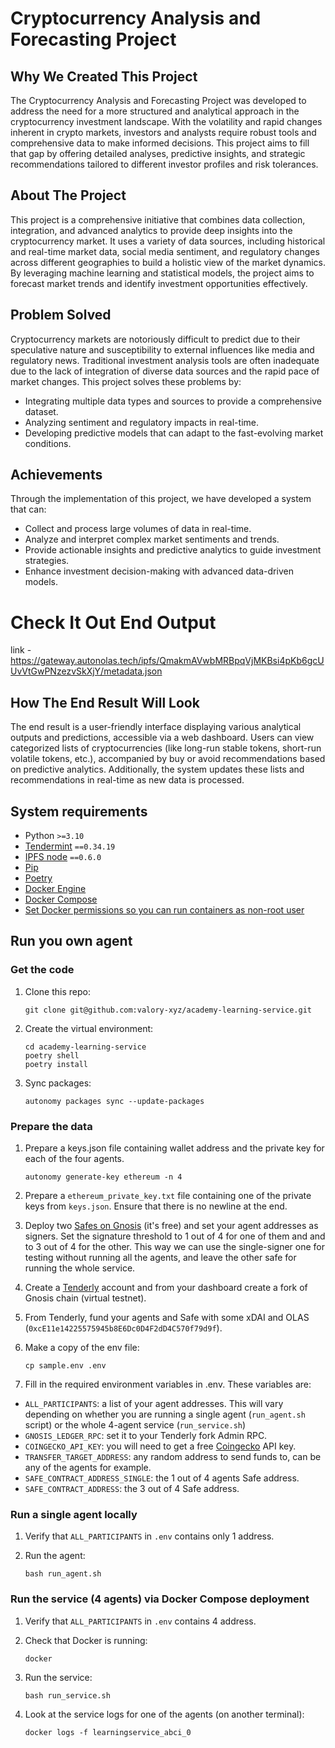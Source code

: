 # Cryptocurrency Analysis and Forecasting Project

## Why We Created This Project

The Cryptocurrency Analysis and Forecasting Project was developed to address the need for a more structured and analytical approach in the cryptocurrency investment landscape. With the volatility and rapid changes inherent in crypto markets, investors and analysts require robust tools and comprehensive data to make informed decisions. This project aims to fill that gap by offering detailed analyses, predictive insights, and strategic recommendations tailored to different investor profiles and risk tolerances.

## About The Project

This project is a comprehensive initiative that combines data collection, integration, and advanced analytics to provide deep insights into the cryptocurrency market. It uses a variety of data sources, including historical and real-time market data, social media sentiment, and regulatory changes across different geographies to build a holistic view of the market dynamics. By leveraging machine learning and statistical models, the project aims to forecast market trends and identify investment opportunities effectively.

## Problem Solved

Cryptocurrency markets are notoriously difficult to predict due to their speculative nature and susceptibility to external influences like media and regulatory news. Traditional investment analysis tools are often inadequate due to the lack of integration of diverse data sources and the rapid pace of market changes. This project solves these problems by:
- Integrating multiple data types and sources to provide a comprehensive dataset.
- Analyzing sentiment and regulatory impacts in real-time.
- Developing predictive models that can adapt to the fast-evolving market conditions.

## Achievements

Through the implementation of this project, we have developed a system that can:
- Collect and process large volumes of data in real-time.
- Analyze and interpret complex market sentiments and trends.
- Provide actionable insights and predictive analytics to guide investment strategies.
- Enhance investment decision-making with advanced data-driven models.

# Check It Out End Output

link - https://gateway.autonolas.tech/ipfs/QmakmAVwbMRBpqVjMKBsi4pKb6gcUUvVtGwPNzezvSkXjY/metadata.json


## How The End Result Will Look

The end result is a user-friendly interface displaying various analytical outputs and predictions, accessible via a web dashboard. Users can view categorized lists of cryptocurrencies (like long-run stable tokens, short-run volatile tokens, etc.), accompanied by buy or avoid recommendations based on predictive analytics. Additionally, the system updates these lists and recommendations in real-time as new data is processed.

## System requirements

- Python `>=3.10`
- [Tendermint](https://docs.tendermint.com/v0.34/introduction/install.html) `==0.34.19`
- [IPFS node](https://docs.ipfs.io/install/command-line/#official-distributions) `==0.6.0`
- [Pip](https://pip.pypa.io/en/stable/installation/)
- [Poetry](https://python-poetry.org/)
- [Docker Engine](https://docs.docker.com/engine/install/)
- [Docker Compose](https://docs.docker.com/compose/install/)
- [Set Docker permissions so you can run containers as non-root user](https://docs.docker.com/engine/install/linux-postinstall/)


## Run you own agent

### Get the code

1. Clone this repo:

    ```
    git clone git@github.com:valory-xyz/academy-learning-service.git
    ```

2. Create the virtual environment:

    ```
    cd academy-learning-service
    poetry shell
    poetry install
    ```

3. Sync packages:

    ```
    autonomy packages sync --update-packages
    ```

### Prepare the data

1. Prepare a keys.json file containing wallet address and the private key for each of the four agents.

    ```
    autonomy generate-key ethereum -n 4
    ```

2. Prepare a `ethereum_private_key.txt` file containing one of the private keys from `keys.json`. Ensure that there is no newline at the end.

3. Deploy two [Safes on Gnosis](https://app.safe.global/welcome) (it's free) and set your agent addresses as signers. Set the signature threshold to 1 out of 4 for one of them and and to 3 out of 4 for the other. This way we can use the single-signer one for testing without running all the agents, and leave the other safe for running the whole service.

4. Create a [Tenderly](https://tenderly.co/) account and from your dashboard create a fork of Gnosis chain (virtual testnet).

5. From Tenderly, fund your agents and Safe with some xDAI and OLAS (`0xcE11e14225575945b8E6Dc0D4F2dD4C570f79d9f`).

6. Make a copy of the env file:

    ```
    cp sample.env .env
    ```

7. Fill in the required environment variables in .env. These variables are:
- `ALL_PARTICIPANTS`: a list of your agent addresses. This will vary depending on whether you are running a single agent (`run_agent.sh` script) or the whole 4-agent service (`run_service.sh`)
- `GNOSIS_LEDGER_RPC`: set it to your Tenderly fork Admin RPC.
- `COINGECKO_API_KEY`: you will need to get a free [Coingecko](https://www.coingecko.com/) API key.
- `TRANSFER_TARGET_ADDRESS`: any random address to send funds to, can be any of the agents for example.
- `SAFE_CONTRACT_ADDRESS_SINGLE`: the 1 out of 4 agents Safe address.
- `SAFE_CONTRACT_ADDRESS`: the 3 out of 4 Safe address.


### Run a single agent locally

1. Verify that `ALL_PARTICIPANTS` in `.env` contains only 1 address.

2. Run the agent:

    ```
    bash run_agent.sh
    ```

### Run the service (4 agents) via Docker Compose deployment

1. Verify that `ALL_PARTICIPANTS` in `.env` contains 4 address.

2. Check that Docker is running:

    ```
    docker
    ```

3. Run the service:

    ```
    bash run_service.sh
    ```

4. Look at the service logs for one of the agents (on another terminal):

    ```
    docker logs -f learningservice_abci_0
    ```